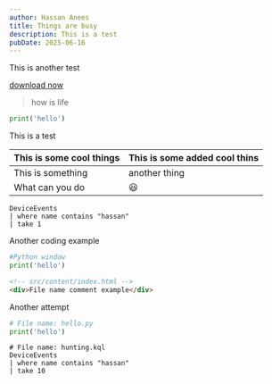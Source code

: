 ```yaml
---
author: Hassan Anees
title: Things are busy
description: This is a test
pubDate: 2025-06-16
---
```

This is another test

[download now](/text.txt)

> how is life

```python
print('hello')
```

This is a test

| This is some cool things | This is some added cool thins |
| --- | --- |
| This is something | another thing |
| What can you do | 😃  |

```kql
DeviceEvents
| where name contains "hassan"
| take 1 
```

Another coding example

```python
#Python window
print('hello')
```

```html
<!-- src/content/index.html -->
<div>File name comment example</div>
```

Another attempt

```python
# File name: hello.py
print('hello')
```

```kql
# File name: hunting.kql
DeviceEvents
| where name contains "hassan"
| take 10
```